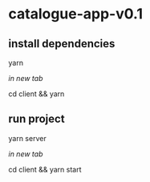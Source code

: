 # catalogue-app-v0.1

## install dependencies

yarn

_in new tab_

cd client && yarn

## run project

yarn server

_in new tab_

cd client && yarn start

